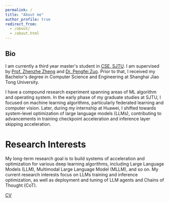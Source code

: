 ```yaml
---
permalink: /
title: "About me"
author_profile: true
redirect_from: 
  - /about/
  - /about.html
---
```


## Bio

I am currently a third year master's student in [CSE, SJTU](https://www.cs.sjtu.edu.cn/). I am supervised by [Prof. Zhenzhe Zheng](https://zhengzhenzhe220.github.io/) and [Dr. Pengfei Zuo](https://pfzuo.github.io/homepage/). Prior to that, I received my Bachelor's degree in Computer Science and Engineering at Shanghai Jiao Tong University. 

I have a compound research experiment spanning areas of ML algorithm and operating system. In the early phase of my graduate studies at SJTU, I focused on machine learning algorithms, particularly federated learning and computer vision. Later, during my internship at Huawei, I shifted towards system-level optimization of large language models (LLMs), contributing to advancements in training checkpoint acceleration and inference layer skipping acceleration.

# Research Interests
My long-term research goal is to build systems of acceleration and optimization for various deep learning algorithms, including Large Language Models (LLM), Multimodal Large Language Model (MLLM), and so on. My current research interests focus on LLMs training and inference optimization, as well as deployment and tuning of LLM agents and Chains of Thought (CoT).

[CV](../assets/CV_YAO_SJTU.pdf)
